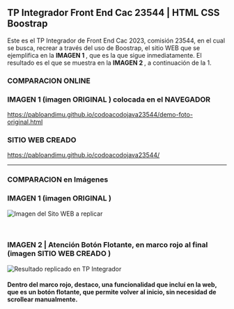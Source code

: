 <h2> TP Integrador Front End Cac 23544 | HTML CSS Boostrap </h2>

Este es el TP Integrador de Front End Cac 2023, comisión 23544, en el cual se busca, recrear a través del uso de Boostrap, el sitio WEB que se ejemplifica en la <b> IMAGEN 1 </b>, que es la que sigue inmediatamente. 
El resultado es el que se muestra en la <b> IMAGEN 2 </b> , a continuación de la 1.

<h3> COMPARACION ONLINE </h3>

<h3> IMAGEN 1 (imagen <b> ORIGINAL </b> ) colocada en el NAVEGADOR </h3>

https://pabloandimu.github.io/codoacodojava23544/demo-foto-original.html

<h3> <b> SITIO WEB CREADO </b>  </h3>

https://pabloandimu.github.io/codoacodojava23544/

-------------------------------------------------------------------

<h3> COMPARACION en Imágenes </h3>

<h3> IMAGEN 1 (imagen <b> ORIGINAL </b> ) </h3>

![Imagen del Sito WEB a replicar](https://github.com/pabloandimu/codoacodojava23544/assets/98019149/ad3da59c-0ddb-4a36-9504-77c171efc5eb)

<br>
<h3> IMAGEN 2 | Atención Botón Flotante, en marco rojo al final (imagen <b> SITIO WEB CREADO </b> ) </h3>

![Resultado replicado en TP Integrador](https://github.com/pabloandimu/codoacodojava23544/assets/98019149/166cfbfd-a658-47f8-a5c6-b8ae11270a59)

<h4> Dentro del marco rojo, destaco, una funcionalidad que incluí en la web, que es un botón flotante, que permite volver al inicio, sin necesidad de scrollear manualmente. </h4>


